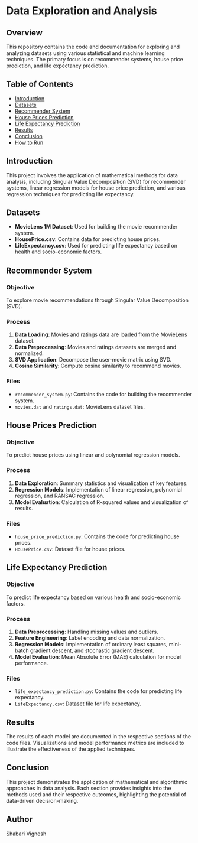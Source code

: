 # Data Exploration and Analysis

## Overview
This repository contains the code and documentation for exploring and analyzing datasets using various statistical and machine learning techniques. The primary focus is on recommender systems, house price prediction, and life expectancy prediction.

## Table of Contents
- [Introduction](#introduction)
- [Datasets](#datasets)
- [Recommender System](#recommender-system)
- [House Prices Prediction](#house-prices-prediction)
- [Life Expectancy Prediction](#life-expectancy-prediction)
- [Results](#results)
- [Conclusion](#conclusion)
- [How to Run](#how-to-run)

## Introduction
This project involves the application of mathematical methods for data analysis, including Singular Value Decomposition (SVD) for recommender systems, linear regression models for house price prediction, and various regression techniques for predicting life expectancy.

## Datasets
- **MovieLens 1M Dataset**: Used for building the movie recommender system.
- **HousePrice.csv**: Contains data for predicting house prices.
- **LifeExpectancy.csv**: Used for predicting life expectancy based on health and socio-economic factors.

## Recommender System
### Objective
To explore movie recommendations through Singular Value Decomposition (SVD).

### Process
1. **Data Loading**: Movies and ratings data are loaded from the MovieLens dataset.
2. **Data Preprocessing**: Movies and ratings datasets are merged and normalized.
3. **SVD Application**: Decompose the user-movie matrix using SVD.
4. **Cosine Similarity**: Compute cosine similarity to recommend movies.

### Files
- `recommender_system.py`: Contains the code for building the recommender system.
- `movies.dat` and `ratings.dat`: MovieLens dataset files.

## House Prices Prediction
### Objective
To predict house prices using linear and polynomial regression models.

### Process
1. **Data Exploration**: Summary statistics and visualization of key features.
2. **Regression Models**: Implementation of linear regression, polynomial regression, and RANSAC regression.
3. **Model Evaluation**: Calculation of R-squared values and visualization of results.

### Files
- `house_price_prediction.py`: Contains the code for predicting house prices.
- `HousePrice.csv`: Dataset file for house prices.

## Life Expectancy Prediction
### Objective
To predict life expectancy based on various health and socio-economic factors.

### Process
1. **Data Preprocessing**: Handling missing values and outliers.
2. **Feature Engineering**: Label encoding and data normalization.
3. **Regression Models**: Implementation of ordinary least squares, mini-batch gradient descent, and stochastic gradient descent.
4. **Model Evaluation**: Mean Absolute Error (MAE) calculation for model performance.

### Files
- `life_expectancy_prediction.py`: Contains the code for predicting life expectancy.
- `LifeExpectancy.csv`: Dataset file for life expectancy.

## Results
The results of each model are documented in the respective sections of the code files. Visualizations and model performance metrics are included to illustrate the effectiveness of the applied techniques.

## Conclusion
This project demonstrates the application of mathematical and algorithmic approaches in data analysis. Each section provides insights into the methods used and their respective outcomes, highlighting the potential of data-driven decision-making.

## Author
Shabari Vignesh
